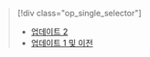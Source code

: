 > [!div class="op_single_selector"]
> * [업데이트 2](../articles/storsimple/storsimple-manage-jobs-u2.md)
> * [업데이트 1 및 이전](../articles/storsimple/storsimple-manage-jobs.md)
> 
> 



<!--HONumber=Nov16_HO3-->


